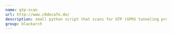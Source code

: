 ```yaml
---
name: gtp-scan
url: http://www.c0decafe.de/
description: small python script that scans for GTP (GPRS tunneling protocol) speaking hosts. URL : http://www.c0decafe.de/ Groups : blackarch blackarch-scanner blackarch-networking blackarch-mobile
group: blackarch
---
```

